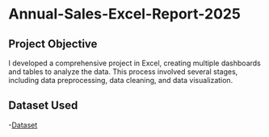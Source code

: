 # Annual-Sales-Excel-Report-2025
## Project Objective
I developed a comprehensive project in Excel, creating multiple dashboards and tables to analyze the data. This process involved several stages, including data preprocessing, data cleaning, and data visualization.
## Dataset Used
-<a href="https://github.com/AsheeshSinghrajput/Annual-Sales-Excel-Report-2025/blob/main/Annual%20sales%20report%202025.xlsx">Dataset</a>
